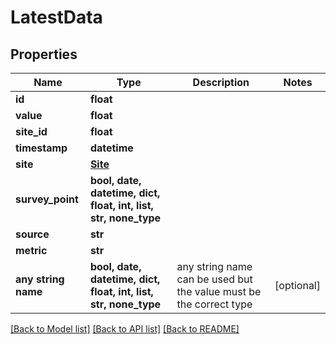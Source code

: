 # LatestData


## Properties
Name | Type | Description | Notes
------------ | ------------- | ------------- | -------------
**id** | **float** |  | 
**value** | **float** |  | 
**site_id** | **float** |  | 
**timestamp** | **datetime** |  | 
**site** | [**Site**](Site.md) |  | 
**survey_point** | **bool, date, datetime, dict, float, int, list, str, none_type** |  | 
**source** | **str** |  | 
**metric** | **str** |  | 
**any string name** | **bool, date, datetime, dict, float, int, list, str, none_type** | any string name can be used but the value must be the correct type | [optional]

[[Back to Model list]](../README.md#documentation-for-models) [[Back to API list]](../README.md#documentation-for-api-endpoints) [[Back to README]](../README.md)


